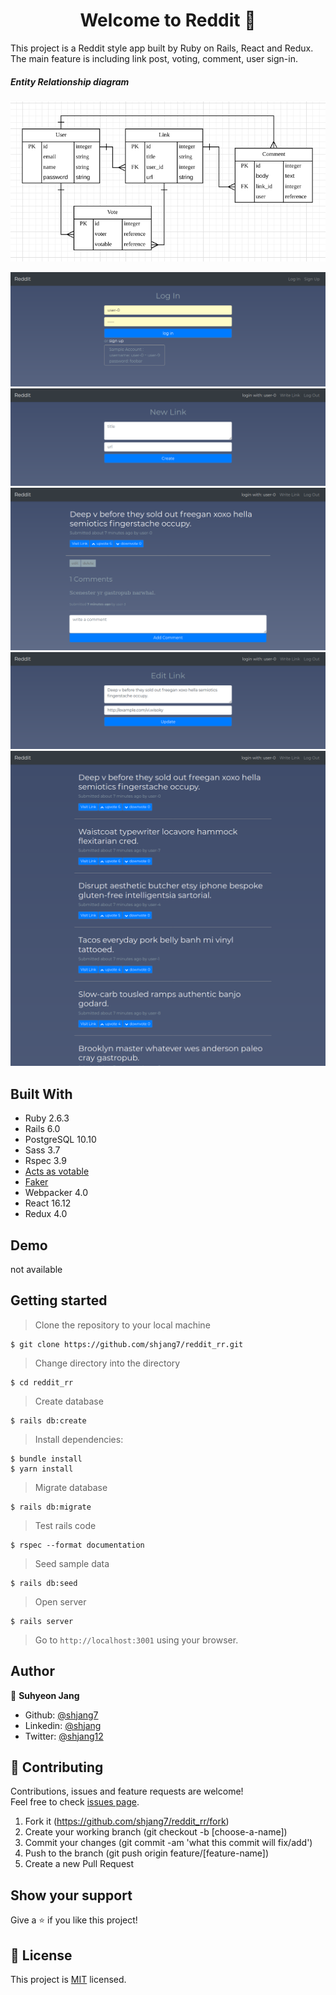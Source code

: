 <h1 align="center">Welcome to Reddit 👋</h1>

This project is a Reddit style app built by Ruby on Rails, React and Redux.<br />
The main feature is including link post, voting, comment, user sign-in.

##### Entity Relationship diagram
![](./docs/e-r-diagram.png)

![](./docs/login.png)
![](./docs/link_new.png)
![](./docs/link_show.png)
![](./docs/link_edit.png)
![](./docs/link_index.png)

## Built With

- Ruby 2.6.3
- Rails 6.0
- PostgreSQL 10.10
- Sass 3.7
- Rspec 3.9
- [Acts as votable](https://github.com/ryanto/acts_as_votable/)
- [Faker](https://github.com/faker-ruby/faker)
- Webpacker 4.0
- React 16.12
- Redux 4.0

## Demo
not available

## Getting started

> Clone the repository to your local machine

```
$ git clone https://github.com/shjang7/reddit_rr.git
```

> Change directory into the directory

```
$ cd reddit_rr
```

> Create database

```
$ rails db:create
```

> Install dependencies:

```
$ bundle install
$ yarn install
```

> Migrate database

```
$ rails db:migrate
```

> Test rails code

```
$ rspec --format documentation
```

> Seed sample data

```
$ rails db:seed
```

> Open server

```
$ rails server
```

> Go to `http://localhost:3001` using your browser.

## Author

👤 **Suhyeon Jang**

- Github: [@shjang7](https://github.com/shjang7)
- Linkedin: [@shjang](https://www.linkedin.com/in/shjang/)
- Twitter: [@shjang12](https://twitter.com/shjang12)

## 🤝 Contributing

Contributions, issues and feature requests are welcome!<br />Feel free to check [issues page](https://github.com/shjang7/reddit_rr/issues).

1. Fork it (https://github.com/shjang7/reddit_rr/fork)
2. Create your working branch (git checkout -b [choose-a-name])
3. Commit your changes (git commit -am 'what this commit will fix/add')
4. Push to the branch (git push origin feature/[feature-name])
5. Create a new Pull Request

## Show your support

Give a ⭐️ if you like this project!

## 📝 License

This project is [MIT](https://github.com/shjang7/reddit_rr/blob/master/LICENSE) licensed.
